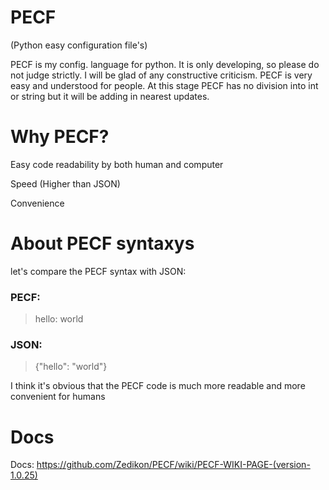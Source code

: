 # PECF
(Python easy configuration file's)
 
PECF is my config. language for python. It is only developing, so please do not judge strictly. I will be glad of any constructive criticism. PECF is very easy and understood for people. At this stage PECF has no division into int or string but it will be adding in nearest updates.

# Why PECF?

Easy code readability by both human and computer

Speed (Higher than JSON)

Convenience

# About PECF syntaxys
let's compare the PECF syntax with JSON:

### PECF:
> hello: world

### JSON:
> {"hello": "world"}

I think it's obvious that the PECF code is much more readable and more convenient for humans


# Docs

Docs: https://github.com/Zedikon/PECF/wiki/PECF-WIKI-PAGE-(version-1.0.25)
